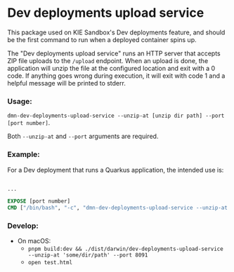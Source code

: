 # Dev deployments upload service

This package used on KIE Sandbox's Dev deployments feature, and should be the first command to run when a deployed container spins up.

The "Dev deployments upload service" runs an HTTP server that accepts ZIP file uploads to the `/upload` endpoint. When an upload is done, the application will unzip the file at the configured location and exit with a 0 code. If anything goes wrong during execution, it will exit with code 1 and a helpful message will be printed to stderr.

### Usage:

`dmn-dev-deployments-upload-service --unzip-at [unzip dir path] --port [port number]`.

Both `--unzip-at` and `--port` arguments are required.

### Example:

For a Dev deployment that runs a Quarkus application, the intended use is:

```Dockerfile

...

EXPOSE [port number]
CMD ["/bin/bash", "-c", "dmn-dev-deployments-upload-service --unzip-at [unzip dir path] --port [port number] && cd [unzip dir path] && mvn quarkus:dev"]
```

### Develop:

- On macOS:
  - `pnpm build:dev && ./dist/darwin/dev-deployments-upload-service --unzip-at 'some/dir/path' --port 8091`
  - `open test.html`
